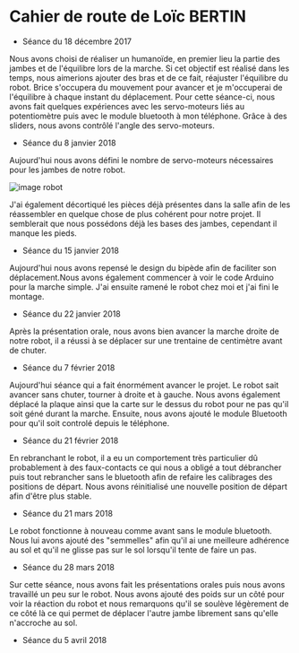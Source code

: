 Cahier de route de Loïc BERTIN
==============================

* Séance du 18 décembre 2017

Nous avons choisi de réaliser un humanoïde, en premier lieu la partie des jambes et de l'équilibre lors de la marche.
Si cet objectif est réalisé dans les temps, nous aimerions ajouter des bras et de ce fait, réajuster l'équilibre du robot.
Brice s'occupera du mouvement pour avancer et je m'occuperai de l'équilibre à chaque instant du déplacement.
Pour cette séance-ci, nous avons fait quelques expériences avec les servo-moteurs liés au potentiomètre puis avec le module bluetooth à mon 
téléphone. Grâce à des sliders, nous avons contrôlé l'angle des servo-moteurs.


* Séance du 8 janvier 2018

Aujourd'hui nous avons défini le nombre de servo-moteurs nécessaires pour les jambes de notre robot.

![image robot](https://sc01.alicdn.com/kf/HTB1_dTJOVXXXXcvXFXXq6xXFXXXp/200587235/HTB1_dTJOVXXXXcvXFXXq6xXFXXXp.jpg)

J'ai également décortiqué les pièces déjà présentes dans la salle afin de les réassembler en quelque chose de plus cohérent pour notre projet. Il semblerait que nous possédons déjà les bases des jambes, cependant il manque les pieds.

* Séance du 15 janvier 2018

Aujourd'hui nous avons repensé le design du bipède afin de faciliter son déplacement.Nous avons également commencer à voir le code Arduino pour la marche simple. J'ai ensuite ramené le robot chez moi et j'ai fini le montage.

* Séance du 22 janvier 2018

Après la présentation orale, nous avons bien avancer la marche droite de notre robot, il a réussi à se déplacer sur une trentaine de centimètre avant de chuter.

* Séance du 7 février 2018

Aujourd'hui séance qui a fait énormément avancer le projet. Le robot sait avancer sans chuter, tourner à droite et à gauche.
Nous avons également déplacé la plaque ainsi que la carte sur le dessus du robot pour ne pas qu'il soit géné durant la marche.
Ensuite, nous avons ajouté le module Bluetooth pour qu'il soit controlé depuis le téléphone.

* Séance du 21 février 2018

En rebranchant le robot, il a eu un comportement très particulier dû probablement à des faux-contacts ce qui nous a obligé a tout débrancher puis tout rebrancher sans le bluetooth afin de refaire les calibrages des positions de départ.
Nous avons réinitialisé une nouvelle position de départ afin d'être plus stable.

* Séance du 21 mars 2018

Le robot fonctionne à nouveau comme avant sans le module bluetooth. Nous lui avons ajouté des "semmelles" afin qu'il ai une meilleure adhérence au sol et qu'il ne glisse pas sur le sol lorsqu'il tente de faire un pas.

* Séance du 28 mars 2018

Sur cette séance, nous avons fait les présentations orales puis nous avons travaillé un peu sur le robot. Nous avons ajouté des poids sur un côté pour voir la réaction du robot et nous remarquons qu'il se soulève légèrement de ce côté là ce qui permet de déplacer l'autre jambe librement sans qu'elle n'accroche au sol.

* Séance du 5 avril 2018
